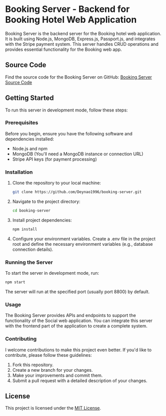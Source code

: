 # Booking Server - Backend for Booking Hotel Web Application

Booking Server is the backend server for the Booking hotel web application. It is built using Node.js, MongoDB, Express.js, Passport.js, and integrates with the Stripe payment system. This server handles CRUD operations and provides essential functionality for the Booking web app.

## Source Code

Find the source code for the Booking Server on GitHub: [Booking Server Source Code](https://github.com/Deynao1996/booking-server)

## Getting Started

To run this server in development mode, follow these steps:

### Prerequisites

Before you begin, ensure you have the following software and dependencies installed:

- Node.js and npm
- MongoDB (You'll need a MongoDB instance or connection URL)
- Stripe API keys (for payment processing)

### Installation

1. Clone the repository to your local machine:

   ```bash
   git clone https://github.com/Deynao1996/booking-server.git
2. Navigate to the project directory:
   ```bash
   cd booking-server
3. Install project dependencies:
   ```bash
   npm install
4. Configure your environment variables. Create a .env file in the project root and define the necessary environment variables (e.g., database connection details).

### Running the Server

To start the server in development mode, run:
   ```bash
   npm start
   ```

The server will run at the specified port (usually port 8800) by default.

### Usage
The Booking Server provides APIs and endpoints to support the functionality of the Social web application. You can integrate this server with the frontend part of the application to create a complete system.

### Contributing

I welcome contributions to make this project even better. If you'd like to contribute, please follow these guidelines:
1. Fork this repository.
2. Create a new branch for your changes.
3. Make your improvements and commit them.
4. Submit a pull request with a detailed description of your changes.

## License

This project is licensed under the [MIT License](https://github.com/Deynao1996/booking-server/blob/master/LICENSE.txt).
